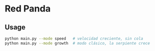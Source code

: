 # Red Panda

## Usage

```bash
python main.py --mode speed   # velocidad creciente, sin cola
python main.py --mode growth  # modo clásico, la serpiente crece
```